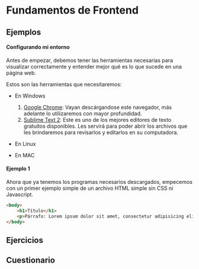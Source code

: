 # Fundamentos de Frontend

## Ejemplos

#### Configurando mi entorno

Antes de empezar, debemos tener las herramientas necesarias para visualizar correctamente y entender mejor qué es lo que sucede en una página web.

Estos son las herramientas que necesitaremos:

* En Windows
    1. [Google Chrome](http://www.google.com.pe/chrome/browser/desktop/index.html): Vayan descárgandose este navegador, más adelante lo utilizaremos con mayor profundidad.
    2. [Sublime Text 2](http://www.sublimetext.com/2): Este es uno de los mejores editores de texto gratuitos disponibles. Les servirá para poder abrir los archivos que les brindaremos para revisarlos y editarlos en su computadora.

* En Linux


* En MAC


#### Ejemplo 1

Ahora que ya tenemos los programas necesarios descargados, empecemos con un primer ejemplo simple de un archivo HTML simple sin CSS ni Javascript.

~~~html
<body>
    <h1>Título</h1>
    <p>Párrafo: Lorem ipsum dolor sit amet, consectetur adipisicing elit. Laborum sequi optio ullam ad nihil dolores eum, officiis assumenda delectus ea. Adipisci, laboriosam, illo! Fugiat officia quisquam, quasi ex et voluptate.</p>
</body>
~~~

## Ejercicios



## Cuestionario
